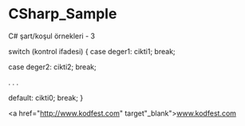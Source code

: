 # CSharp_Sample
C# şart/koşul örnekleri - 3

switch (kontrol ifadesi)
{
  case deger1: cikti1;
  break;
  
  case deger2: cikti2;
  break;
  
  .
  .
  .
  
  default: cikti0;
  break;
}

<a href="http://www.kodfest.com" target"_blank">www.kodfest.com</a>

